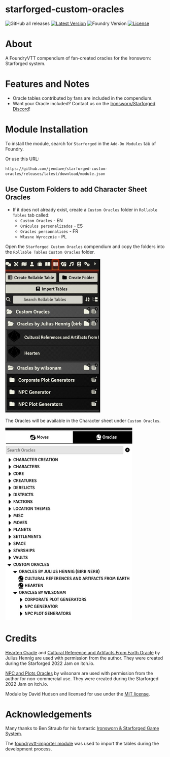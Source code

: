 # starforged-custom-oracles

![GitHub all releases](https://img.shields.io/github/downloads/jendave/starforged-custom-oracles/total)
[![Latest Version](https://img.shields.io/github/v/release/jendave/starforged-custom-oracles?display_name=tag&sort=semver&label=Latest%20Version)](https://github.com/jendave/starforged-custom-oracles/releases/latest)
![Foundry Version](https://img.shields.io/endpoint?url=https://foundryshields.com/version?url=https%3A%2F%2Fraw.githubusercontent.com%2Fjendave%2Fstarforged-custom-oracles%2Fmain%2Fmodule.json)
[![License](https://img.shields.io/github/license/jendave/starforged-custom-oracles)](LICENSE)

# About
A FoundryVTT compendium of fan-created oracles for the Ironsworn: Starforged system.

# Features and Notes
* Oracle tables contributed by fans are included in the compendium.
* Want your Oracle included? Contact us on the [Ironsworn/Starforged Discord](https://discord.com/channels/437120373436186625/867434336201605160)!

# Module Installation
To install the module, search for `Starforged` in the `Add-On Modules` tab of Foundry.

Or use this URL:

```
https://github.com/jendave/starforged-custom-oracles/releases/latest/download/module.json
```

## Use Custom Folders to add Character Sheet Oracles 
* If it does not already exist, create a `Custom Oracles` folder in `Rollable Tables` tab called:
  * `Custom Oracles` - EN
  * `Oráculos personalizados` - ES
  * `Oracles personnalisés` - FR
  * `Własne Wyrocznie` - PL

Open the `Starforged Custom Oracles` compendium and copy the folders into the `Rollable Tables` `Custom Oracles` folder.

![Rollable Tables - Custom Oracles](./docs/custom-oracles-rollable-tables.jpg)

The Oracles will be available in the Character sheet under `Custom Oracles`.

![Character Sheet - Custom Oracles](./docs/custom-oracles-character-sheet.jpg)

# Credits
[Hearten Oracle](https://birb-nerb.itch.io/hearten-oracle) and [Cultural Reference and Artifacts From Earth Oracle](https://birb-nerb.itch.io/cultural-references-and-artifacts-from-earth-oracle-for-ironsworn-starforged) by Julius Hennig are used with permission from the author. They were created during the Starforged 2022 Jam on itch.io.

[NPC and Plots Oracles](https://wilsonam.itch.io/npcs-and-plots-for-starforged) by wilsonam are used with permission from the author for non-commercial use. They were created during the Starforged 2022 Jam on itch.io.

Module by David Hudson and licensed for use under the [MIT license](https://opensource.org/license/mit/).

# Acknowledgements
Many thanks to Ben Straub for his fantastic [Ironsworn & Starforged Game System](https://foundryvtt.com/packages/foundry-ironsworn).

The [foundryvtt-importer module](https://github.com/EthanJWright/foundryvtt-importer) was used to import the tables during the development process.
